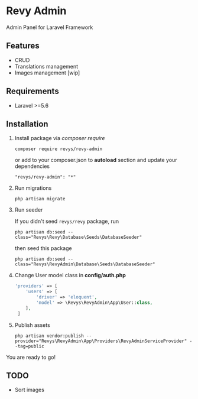 # Revy Admin

Admin Panel for Laravel Framework

## Features
- CRUD
- Translations management
- Images management [wip]

## Requirements
- Laravel >=5.6

## Installation

1. Install package via *composer require*
    ```
    composer require revys/revy-admin
    ```
    or add to your composer.json to **autoload** section and update your dependencies
    ```
    "revys/revy-admin": "*"
    ```
2. Run migrations
    ```
    php artisan migrate
    ```
3. Run seeder

    If you didn't seed ``revys/revy`` package, run
    ```
    php artisan db:seed --class="Revys\Revy\Database\Seeds\DatabaseSeeder"
    ```
    then seed this package
    ```
    php artisan db:seed --class="Revys\RevyAdmin\Database\Seeds\DatabaseSeeder"
    ```
4. Change User model class in **config/auth.php**
    ```php
    'providers' => [
        'users' => [
            'driver' => 'eloquent',
            'model' => \Revys\RevyAdmin\App\User::class,
        ],
     ]
    ```
5. Publish assets
    ```
    php artisan vendor:publish --provider="Revys\RevyAdmin\App\Providers\RevyAdminServiceProvider" --tag=public
    ```
    
You are ready to go!



## TODO
- Sort images
